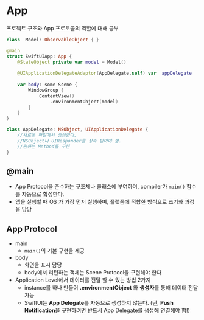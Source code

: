 
# App

프로젝트 구조와 App 프로토콜의 역할에 대해 공부

```swift
class  Model: ObservableObject { }

@main
struct SwiftUIApp: App {
    @StateObject private var model = Model()
    
    @UIApplicationDelegateAdaptor(AppDelegate.self) var  appDelegate
    
    var body: some Scene {
        WindowGroup {
            ContentView()
                .environmentObject(model)
        }
    }
}

class AppDelegate: NSObject, UIApplicationDelegate {
    //새로운 파일에서 생성한다.
    //NSObject나 UIResponder를 상속 받아야 함.
    //원하는 Method를 구현
}
```

## @main

- App Protocol을 준수하는 구조체나 클래스에 부여하며, compiler가 `main()` 함수를 자동으로 합성한다.
- 앱을 실행할 때 OS 가 가장 먼저 실행하며, 플랫폼에 적합한 방식으로 초기화 과정을 담당

## App Protocol

- main 
    - `main()`의 기본 구현을 제공
- body
    - 화면을 표시 담당
    - body에서 리턴하는 객체는 Scene Protocol을 구현해야 한다
- Application Level에서 데이터를 전달 할 수 있는 방법 2가지
    - instance를 하나 만들어 **.environmentObject** 와 **생성자**를 통해 데이터 전달 가능
    - SwiftUI는 **App Delegate**를 자동으로 생성하지 않는다. (단, **Push Notification**을 구현하려면 반드시 App Delegate를 생성해 연결해야 함!)
